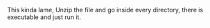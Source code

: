 This kinda lame, Unzip the file and go inside every directory, there is executable and just run it.
